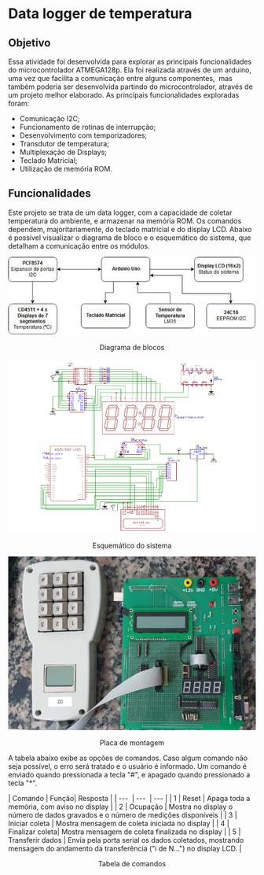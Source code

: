# Data logger de temperatura


## Objetivo

Essa atividade foi desenvolvida para explorar as principais funcionalidades do microcontrolador ATMEGA128p. Ela foi realizada através de um arduino, uma vez que facilita a comunicação entre alguns componentes,  mas também poderia ser desenvolvida partindo do microcontrolador, através de um projeto melhor elaborado. As principais funcionalidades exploradas foram:
- Comunicação I2C;
- Funcionamento de rotinas de interrupção;
- Desenvolvimento com temporizadores;
- Transdutor de temperatura;
- Multiplexação de Displays;
- Teclado Matricial;
- Utilização de memória ROM.

## Funcionalidades

Este projeto se trata de um data logger, com a capacidade de coletar temperatura do ambiente, e armazenar na memória ROM. Os comandos dependem, majoritariamente, do teclado matricial e do display LCD. Abaixo é possível visualizar o diagrama de bloco e o esquemático do sistema, que detalham a comunicação entre os módulos.


<p align="center">
  <img src="images/diagrama_blocos_logger.png" alt="Diagrama de blocos">
  <p align="center">Diagrama de blocos</p>
</p>

![esquemático](./images/esquematico_logger.png)
<p align="center">Esquemático do sistema</p>

  ![esquemático](./images/montagem_logger.png)
<p align="center">Placa de montagem</p>
A tabela abaixo exibe as opções de comandos. Caso algum comando não seja possível, o erro será tratado e o usuário é informado. Um comando é enviado quando pressionada a tecla "#", e apagado quando pressionado a tecla "*".


| Comando | Função| Resposta |
| ---  | ---  | --- |
| 1 | Reset | Apaga toda a memória, com aviso no display |
| 2 | Ocupação | Mostra no display o número de dados gravados e o número de medições disponíveis |
| 3 | Iniciar coleta | Mostra mensagem de coleta iniciada no display |
| 4 | Finalizar coleta| Mostra mensagem de coleta finalizada no display |
| 5 | Transferir dados | Envia pela porta serial os dados coletados, mostrando mensagem do andamento da transferência ("i de N...") no display LCD. |


<p align="center">Tabela de comandos</p>
